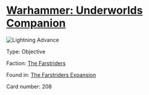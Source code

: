 # [Warhammer: Underworlds Companion](https://guidokessels.github.io/wh-underworlds)

  

![Lightning Advance](https://warhammerunderworlds.com/wp-content/uploads/sites/6/2018/03/208_ENG.png)



Type: Objective

Faction: [The Farstriders](https://guidokessels.github.io/wh-underworlds/factions/the-farstriders)

Found in: [The Farstriders Expansion](https://guidokessels.github.io/wh-underworlds/locations/the-farstriders-expansion)

Card number: 208
